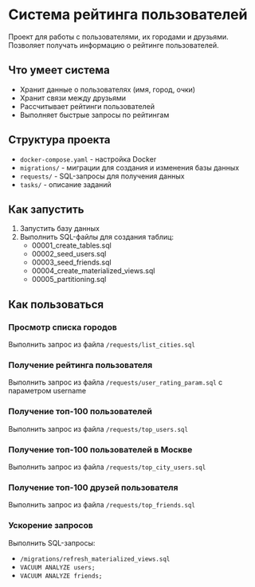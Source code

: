 # Система рейтинга пользователей

Проект для работы с пользователями, их городами и друзьями. Позволяет получать информацию о рейтинге пользователей.

## Что умеет система

- Хранит данные о пользователях (имя, город, очки)
- Хранит связи между друзьями
- Рассчитывает рейтинги пользователей
- Выполняет быстрые запросы по рейтингам

## Структура проекта

- `docker-compose.yaml` - настройка Docker
- `migrations/` - миграции для создания и изменения базы данных
- `requests/` - SQL-запросы для получения данных
- `tasks/` - описание заданий

## Как запустить

1. Запустить базу данных
2. Выполнить SQL-файлы для создания таблиц:
   - 00001_create_tables.sql
   - 00002_seed_users.sql
   - 00003_seed_friends.sql
   - 00004_create_materialized_views.sql
   - 00005_partitioning.sql

## Как пользоваться

### Просмотр списка городов
Выполнить запрос из файла `/requests/list_cities.sql`

### Получение рейтинга пользователя
Выполнить запрос из файла `/requests/user_rating_param.sql` с параметром username

### Получение топ-100 пользователей
Выполнить запрос из файла `/requests/top_users.sql`

### Получение топ-100 пользователей в Москве
Выполнить запрос из файла `/requests/top_city_users.sql`

### Получение топ-100 друзей пользователя
Выполнить запрос из файла `/requests/top_friends.sql`

### Ускорение запросов
Выполнить SQL-запросы:
- `/migrations/refresh_materialized_views.sql`
- `VACUUM ANALYZE users;`
- `VACUUM ANALYZE friends;` 